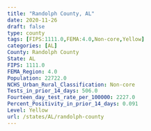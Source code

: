 ```yaml
---
title: "Randolph County, AL"
date: 2020-11-26
draft: false
type: county
tags: [FIPS:1111.0,FEMA:4.0,Non-core,Yellow]
categories: [AL]
County: Randolph County
State: AL
FIPS: 1111.0
FEMA_Region: 4.0
Population: 22722.0
NCHS_Urban_Rural_Classification: Non-core
Tests_in_prior_14_days: 506.0
Fourteen_day_test_rate_per_100000: 2227.0
Percent_Positivity_in_prior_14_days: 0.091
Level: Yellow
url: /states/AL/randolph-county
---
```



